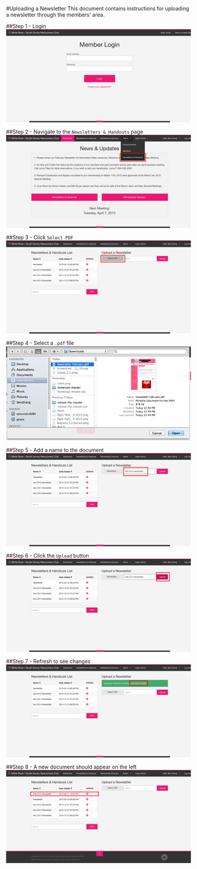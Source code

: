 #Uploading a Newsletter
This document contains instructions for uploading a newsletter through the members' area.

##Step 1 - Login
![login](Newsletter_1.png)

##Step 2 - Navigate to the `Newsletters & Handouts` page
![Newsletters & Handouts](Newsletter_2.png)

##Step 3 - Click `Select PDF`
![Select PDF Button](Newsletter_3.png)

##Step 4 - Select a `.pdf` file
![Select PDF](Newsletter_4.png)

##Step 5 - Add a name to the document
![Add Name](Newsletter_5.png)

##Step 6 - Click the `Upload` button
![Upload button](Newsletter_6.png)

##Step 7 - Refresh to see changes
![Refresh](Newsletter_7.png)

##Step 8 - A new document should appear on the left
![New document](Newsletter_8.png)
